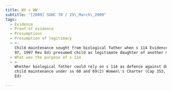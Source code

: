 ```yaml
---
title: WX v WW
subtitle: "[2009] SGHC 70 / 25\_March\_2009"
tags:
  - Evidence
  - Proof of evidence
  - Presumptions
  - Presumption of legitimacy
  - >-
    Child maintenance sought from biological father when s 114 Evidence Act (Cap
    97, 1997 Rev Ed) presumed child as legitimate daughter of another man
  - What was the purpose of s 114
  - >-
    Whether biological father could rely on s 114 as defence against duty to pay
    child maintenance under ss 68 and 69(2) Women\'s Charter (Cap 353, 1997 Rev
    Ed)

---
```



